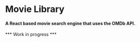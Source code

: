 # Movie Library
#### A React based movie search engine that uses the OMDb API.

*** Work in progress ***